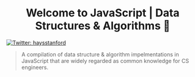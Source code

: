 <h1 align="center">Welcome to JavaScript | Data Structures & Algorithms 👋</h1>
<p>
  <a href="https://twitter.com/haysstanford" target="_blank">
    <img alt="Twitter: haysstanford" src="https://img.shields.io/twitter/follow/haysstanford.svg?style=social" />
  </a>
</p>

> A compilation of data structure & algorithm impelmentations in JavaScript that are widely regarded as common knowledge for CS engineers.
